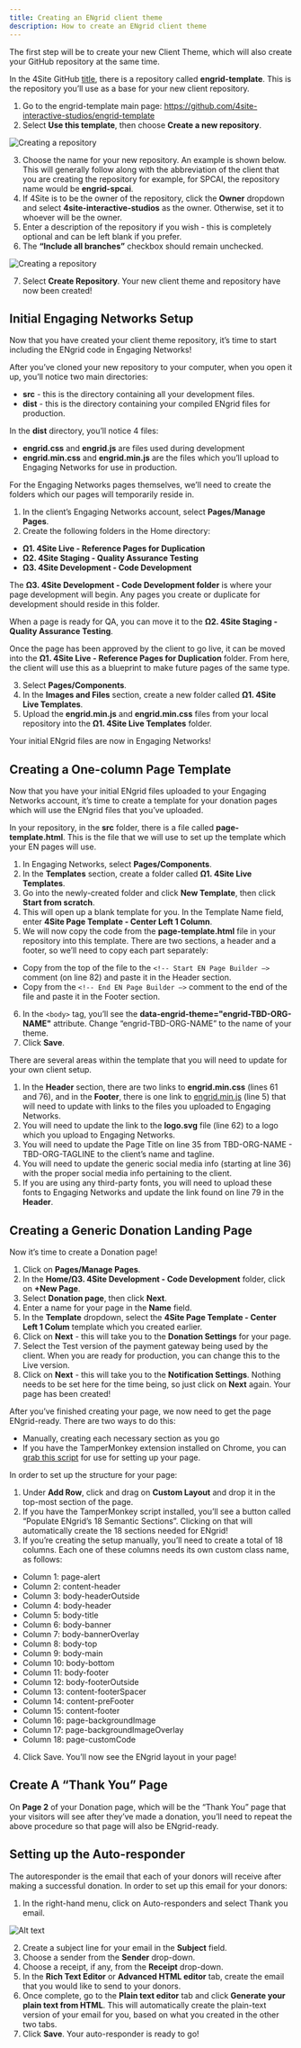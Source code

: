 ```yaml
---
title: Creating an ENgrid client theme
description: How to create an ENgrid client theme
---
```


The first step will be to create your new Client Theme, which will also create your GitHub repository at the same time. 

In the 4Site GitHub [title](https://github.com/orgs/4site-interactive-studios/), there is a repository called **engrid-template**. This is the repository you’ll use as a base for your new client repository.

1. Go to the engrid-template main page: https://github.com/4site-interactive-studios/engrid-template
2. Select **Use this template**, then choose **Create a new repository**.

![Creating a repository](https://engrid.4sitestudios.com/create-engrid-theme-1.png)

3. Choose the name for your new repository. An example is shown below. This will generally follow along with the abbreviation of the client that you are creating the repository for example, for SPCAI, the repository name would be **engrid-spcai**. 
4. If 4Site is to be the owner of the repository, click the **Owner** dropdown and select **4site-interactive-studios** as the owner. Otherwise, set it to whoever will be the owner. 
5. Enter a description of the repository if you wish - this is completely optional and can be left blank if you prefer.
6. The **“Include all branches”** checkbox should remain unchecked.

![Creating a repository](https://engrid.4sitestudios.com/create-engrid-theme-2.png) 

7. Select **Create Repository**. Your new client theme and repository have now been created!

## Initial Engaging Networks Setup

Now that you have created your client theme repository, it’s time to start including the ENgrid code in Engaging Networks!

After you’ve cloned your new repository to your computer, when you open it up, you’ll notice two main directories:
- **src** - this is the directory containing all your development files.
- **dist** - this is the directory containing your compiled ENgrid files for production.

In the **dist** directory, you’ll notice 4 files:

- **engrid.css** and **engrid.js** are files used during development
- **engrid.min.css** and **engrid.min.js** are the files which you’ll upload to Engaging Networks for use in production.

For the Engaging Networks pages themselves, we’ll need to create the folders which our pages will temporarily reside in.

1. In the client’s Engaging Networks account, select **Pages/Manage Pages**.
2. Create the following folders in the Home directory: 
- **Ω1. 4Site Live - Reference Pages for Duplication**
- **Ω2. 4Site Staging - Quality Assurance Testing**
- **Ω3. 4Site Development - Code Development**

The **Ω3. 4Site Development - Code Development folder** is where your page development will begin. Any pages you create or duplicate for development should reside in this folder. 

When a page is ready for QA, you can move it to the **Ω2. 4Site Staging - Quality Assurance Testing**.

Once the page has been approved by the client to go live, it can be moved into the **Ω1. 4Site Live - Reference Pages for Duplication** folder. From here, the client will use this as a blueprint to make future pages of the same type. 

3. Select **Pages/Components**.
4. In the **Images and Files** section, create a new folder called **Ω1. 4Site Live Templates**.
5. Upload the **engrid.min.js** and **engrid.min.css** files from your local repository into the **Ω1. 4Site Live Templates** folder. 

Your initial ENgrid files are now in Engaging Networks!

## Creating a One-column Page Template

Now that you have your initial ENgrid files uploaded to your Engaging Networks account, it’s time to create a template for your donation pages which will use the ENgrid files that you’ve uploaded.

In your repository, in the **src** folder, there is a file called **page-template.html**. This is the file that we will use to set up the template which your EN pages will use. 
1. In Engaging Networks, select **Pages/Components**.
2. In the **Templates** section, create a folder called **Ω1. 4Site Live Templates**.
3. Go into the newly-created folder and click **New Template**, then click **Start from scratch**.
4. This will open up a blank template for you. In the Template Name field, enter **4Site Page Template - Center Left 1 Column**.
5. We will now copy the code from the **page-template.html** file in your repository into this template. There are two sections, a header and a footer, so we’ll need to copy each part separately:
- Copy from the top of the file to the `<!-- Start EN Page Builder –>` comment (on line 82) and paste it in the Header section.
- Copy from the `<!-- End EN Page Builder –>` comment to the end of the file and paste it in the Footer section.
6. In the `<body>` tag, you’ll see the **data-engrid-theme="engrid-TBD-ORG-NAME"** attribute. Change “engrid-TBD-ORG-NAME” to the name of your theme.  
7. Click **Save**.

There are several areas within the template that you will need to update for your own client setup. 

1. In the **Header** section, there are two links to **engrid.min.css** (lines 61 and 76), and in the **Footer**, there is one link to [engrid.min.js](https://engrid.min.js) (line 5) that will need to update with links to the files you uploaded to Engaging Networks. 
2. You will need to update the link to the **logo.svg** file (line 62) to a logo which you upload to Engaging Networks.
3. You will need to update the Page Title on line 35 from TBD-ORG-NAME - TBD-ORG-TAGLINE to the client’s name and tagline.
4. You will need to update the generic social media info (starting at line 36) with the proper social media info pertaining to the client.
5. If you are using any third-party fonts, you will need to upload these fonts to Engaging Networks and update the link found on line 79 in the **Header**.


## Creating a Generic Donation Landing Page

Now it’s time to create a Donation page! 

1. Click on **Pages/Manage Pages**. 
2. In the **Home/Ω3. 4Site Development - Code Development** folder, click on **+New Page**.
3. Select **Donation page**, then click **Next**.
4. Enter a name for your page in the **Name** field.
5. In the **Template** dropdown, select the **4Site Page Template - Center Left 1 Colum** template which you created earlier.
6. Click on **Next** - this will take you to the **Donation Settings** for your page.
7. Select the Test version of the payment gateway being used by the client. When you are ready for production, you can change this to the Live version.
8. Click on **Next** - this will take you to the **Notification Settings**. Nothing needs to be set here for the time being, so just click on **Next** again. Your page has been created!

After you’ve finished creating your page, we now need to get the page ENgrid-ready. There are two ways to do this:

- Manually, creating each necessary section as you go
- If you have the TamperMonkey extension installed on Chrome, you can [grab this script](https://github.com/4site-interactive-studios/bryans-tampermonkey-scripts/blob/main/ENgrid%20-%20Populate%2018%20Semantic%20Sections%20into%20Advanced%20Row.user.js) for use for setting up your page.

In order to set up the structure for your page:

1. Under **Add Row**, click and drag on **Custom Layout** and drop it in the top-most section of the page.
2. If you have the TamperMonkey script installed, you’ll see a button called “Populate ENgrid’s 18 Semantic Sections”. Clicking on that will automatically create the 18 sections needed for ENgrid!
3. If you’re creating the setup manually, you’ll need to create a total of 18 columns. Each one of these columns needs its own custom class name, as follows:
- Column 1: page-alert
- Column 2: content-header
- Column 3: body-headerOutside
- Column 4: body-header
- Column 5: body-title
- Column 6: body-banner
- Column 7: body-bannerOverlay
- Column 8: body-top
- Column 9: body-main
- Column 10: body-bottom
- Column 11: body-footer
- Column 12: body-footerOutside
- Column 13: content-footerSpacer
- Column 14: content-preFooter
- Column 15: content-footer
- Column 16: page-backgroundImage
- Column 17: page-backgroundImageOverlay
- Column 18: page-customCode
4. Click Save. You’ll now see the ENgrid layout in your page!

## Create A “Thank You” Page

On **Page 2** of your Donation page, which will be the “Thank You” page that your visitors will see after they’ve made a donation, you’ll need to repeat the above procedure so that page will also be ENgrid-ready.

## Setting up the Auto-responder

The autoresponder is the email that each of your donors will receive after making a successful donation. In order to set up this email for your donors:

1. In the right-hand menu, click on Auto-responders and select Thank you email.

![Alt text](https://engrid.4sitestudios.com/create-engrid-theme-3.png)

2. Create a subject line for your email in the **Subject** field. 
3. Choose a sender from the **Sender** drop-down.
4. Choose a receipt, if any, from the **Receipt** drop-down.
5. In the **Rich Text Editor** or **Advanced HTML editor** tab, create the email that you would like to send to your donors.
6. Once complete, go to the **Plain text editor** tab and click **Generate your plain text from HTML**. This will automatically create the plain-text version of your email for you, based on what you created in the other two tabs.
7. Click **Save**. Your auto-responder is ready to go!
